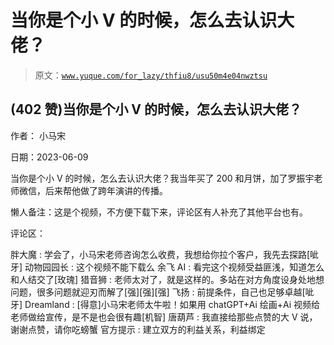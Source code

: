 # 当你是个小 V 的时候，怎么去认识大佬？

> 原文：[`www.yuque.com/for_lazy/thfiu8/usu50m4e04nwztsu`](https://www.yuque.com/for_lazy/thfiu8/usu50m4e04nwztsu)



## (402 赞)当你是个小 V 的时候，怎么去认识大佬？ 

作者： 小马宋 

日期：2023-06-09 

当你是个小 V 的时候，怎么去认识大佬？我当年买了 200 和月饼，加了罗振宇老师微信，后来帮他做了跨年演讲的传播。 

懒人备注：这是个视频，不方便下载下来，评论区有人补充了其他平台也有。 

评论区： 

胖大魔 : 学会了，小马宋老师咨询怎么收费，我想给你拉个客户，我先去探路[呲牙] 动物园园长 : 这个视频不能下载么 余飞 AI : 看完这个视频受益匪浅，知道怎么和人结交了[玫瑰] 猎音狮 : 老师太对了，就是这样的。多站在对方角度设身处地想问题，很多问题就迎刃而解了[强][强][强] 飞扬 : 前提条件，自己也足够卓越[呲牙] Dreamland : [得意]小马宋老师太牛啦！如果用 chatGPT+Ai 绘画+Ai 视频给老师做给宣传，是不是也会很有趣[机智] 唐葫芦 : 我直接给那些点赞的大 V 说，谢谢点赞，请你吃螃蟹 官方提示 : 建立双方的利益关系，利益绑定